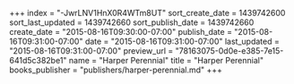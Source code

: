 +++
index = "-JwrLNV1HnX0R4WTm8UT"
sort_create_date = 1439742600
sort_last_updated = 1439742660
sort_publish_date = 1439742660
create_date = "2015-08-16T09:30:00-07:00"
publish_date = "2015-08-16T09:31:00-07:00"
date = "2015-08-16T09:31:00-07:00"
last_updated = "2015-08-16T09:31:00-07:00"
preview_url = "78163075-0d0e-e385-7e15-641d5c382be1"
name = "Harper Perennial"
title = "Harper Perennial"
books_publisher = "publishers/harper-perennial.md"
+++
